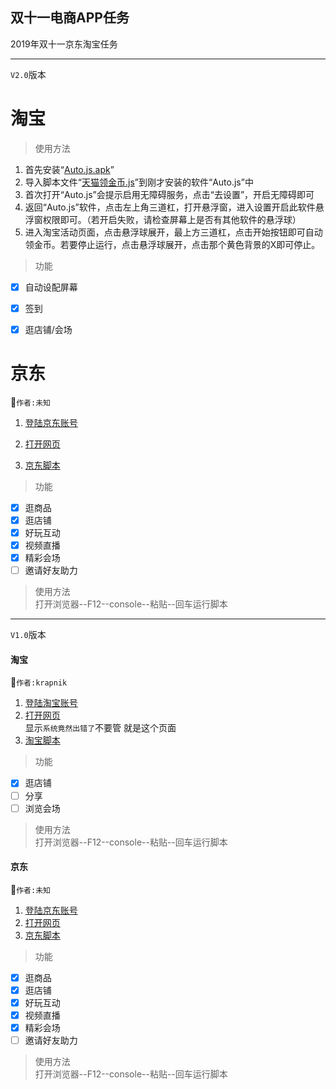 ## 双十一电商APP任务  
2019年双十一京东淘宝任务  
***
`V2.0`版本  
  
# 淘宝  
> 使用方法  
1. 首先安装“[Auto.js.apk](/Auto.js.apk)”  
2. 导入脚本文件“[天猫领金币.js](/天猫领金币.js)”到刚才安装的软件“Auto.js”中  
3. 首次打开“Auto.js”会提示启用无障碍服务，点击“去设置”，开启无障碍即可  
4. 返回“Auto.js”软件，点击左上角三道杠，打开悬浮窗，进入设置开启此软件悬浮窗权限即可。（若开启失败，请检查屏幕上是否有其他软件的悬浮球）  
5. 进入淘宝活动页面，点击悬浮球展开，最上方三道杠，点击开始按钮即可自动领金币。若要停止运行，点击悬浮球展开，点击那个黄色背景的X即可停止。  

> 功能  
- [x] 自动设配屏幕   
- [x] 签到  
- [x] 逛店铺/会场  


# 京东  
:raised_hands:`作者:未知`  
  
1. [登陆京东账号](https://www.jd.com/)  
  
2. [打开网页](https://happy.m.jd.com/babelDiy/GZWVJFLMXBQVEBDQZWMY/XJf8bH6oXDWSgS91daDJzXh9bU7/index.html#/failback)  
  
3. [京东脚本](/京东养红包脚本.txt)  
  
> 功能  
- [x] 逛商品  
- [x] 逛店铺    
- [x] 好玩互动  
- [x] 视频直播  
- [x] 精彩会场 
- [ ] 邀请好友助力  

> 使用方法  
打开浏览器--F12--console--粘贴--回车运行脚本


***  
`V1.0`版本  
#### 淘宝  
:raised_hands:`作者:krapnik`  
1. [登陆淘宝账号](https://main.m.taobao.com/mytaobao/index.html)  
2. [打开网页](https://market.m.taobao.com/app/tb-source-app/campaign/pages/index)  
显示`系统竟然出错了`不要管 就是这个页面  
3. [淘宝脚本](/天猫喵币脚本.txt)  
> 功能  
- [x] 逛店铺  
- [ ] 分享  
- [ ] 浏览会场  
> 使用方法  
打开浏览器--F12--console--粘贴--回车运行脚本  
  
#### 京东  
:raised_hands:`作者:未知`  
1. [登陆京东账号](https://www.jd.com/)  
2. [打开网页](https://happy.m.jd.com/babelDiy/GZWVJFLMXBQVEBDQZWMY/XJf8bH6oXDWSgS91daDJzXh9bU7/index.html#/failback)  
3. [京东脚本](/京东养红包脚本.txt)  
> 功能  
- [x] 逛商品  
- [x] 逛店铺    
- [x] 好玩互动  
- [x] 视频直播  
- [x] 精彩会场 
- [ ] 邀请好友助力  
> 使用方法  
打开浏览器--F12--console--粘贴--回车运行脚本
